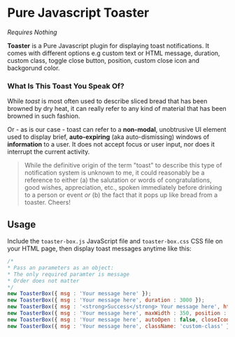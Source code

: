 # Pure Javascript Toaster #
*Requires Nothing*

**Toaster** is a Pure Javascript plugin for displaying toast notifications. It comes with different options e.g custom text or HTML message, duration, custom class, toggle close button, position, custom close icon and backgorund color.

### What Is This Toast You Speak Of? ###

While *toast* is most often used to describe sliced bread that has been browned by dry heat, it can really refer to any kind of material that has been browned in such fashion.

Or - as is our case - toast can refer to a **non-modal**, unobtrusive UI element used to display brief, **auto-expiring** (aka auto-dismissing) windows of **information** to a user. It does not accept focus or user input, nor does it interrupt the current activity.

>While the definitive origin of the term "toast" to describe this type of notification system is unknown to me, it could reasonably be a reference to either (a) the salutation or words of congratulations, good wishes, appreciation, etc., spoken immediately before drinking to a person or event *or* (b) the fact that it pops up like bread from a toaster. Cheers!

## Usage ##

Include the `toaster-box.js` JavaScript file and `toaster-box.css` CSS file on your HTML page, then display toast messages anytime like this:

```javascript
/*
* Pass an parameters as an object:
* The only required paramter is message
* Order does not matter
*/
new ToasterBox({ msg : 'Your message here' });
new ToasterBox({ msg : 'Your message here', duration : 3000 });
new ToasterBox({ msg : '<strong>Success</strong> Your message here', html : true, closeButton : false });
new ToasterBox({ msg : 'Your message here', maxWidth : 350, position : 'top-right' });
new ToasterBox({ msg : 'Your message here', autoOpen : false, closeIcon: '<i class="fas fa-close">' });
new ToasterBox({ msg : 'Your message here', className: 'custom-class' });
